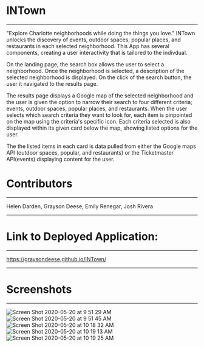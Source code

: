 # INTown
****
"Explore Charlotte neighborhoods while doing the things you love." INTown unlocks the discovery of events, outdoor spaces, popular places, and restaurants in each selected neighborhood. This App has several components, creating a user interactivity that is tailored to the indivdual. 

On the landing page, the search box allows the user to select a neighborhood. Once the neighborhood is selected, a description of the selected neighborhood is displayed. On the click of the search button, the user it navigated to the results page.

The results page displays a Google map of the selected neighborhood and the user is given the option to narrow their search to four different criteria; events, outdoor spaces, popular places, and restaurants. When the user selects which search criteria they want to look for, each item is pinpointed on the map using the criteria's specific icon. Each criteria selected is also displayed within its given card below the map, showing listed options for the user. 

The the listed items in each card is data pulled from either the Google maps API (outdoor spaces, popular, and restaurants) or the Ticketmaster API(events) displaying content for the user.

# Contributors
****
Helen Darden, Grayson Deese, Emily Renegar, Josh Rivera
****
# Link to Deployed Application:
****
https://graysondeese.github.io/INTown/
****
# Screenshots
****
![Screen Shot 2020-05-20 at 9 51 29 AM](https://user-images.githubusercontent.com/63661120/82454454-cbdcf100-9a7f-11ea-899b-193ea9855b3b.png)
![Screen Shot 2020-05-20 at 9 51 45 AM](https://user-images.githubusercontent.com/63661120/82454478-d39c9580-9a7f-11ea-86b0-34b9bd0e7993.png)
![Screen Shot 2020-05-20 at 10 18 32 AM](https://user-images.githubusercontent.com/63661120/82457468-773b7500-9a83-11ea-89ee-377d852b2a19.png)
![Screen Shot 2020-05-20 at 10 19 13 AM](https://user-images.githubusercontent.com/63661120/82457487-7c98bf80-9a83-11ea-8eea-b968567d3a07.png)
![Screen Shot 2020-05-20 at 10 19 25 AM](https://user-images.githubusercontent.com/63661120/82457505-802c4680-9a83-11ea-8475-ff41636e4ed7.png)
